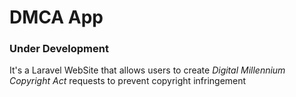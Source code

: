 # DMCA App

### Under Development

It's a Laravel WebSite that allows users to create *Digital Millennium Copyright Act* requests to prevent copyright infringement

